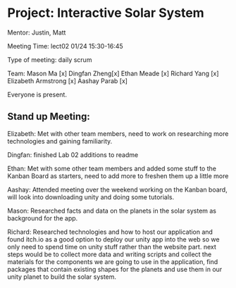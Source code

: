 # Project: Interactive Solar System

Mentor: Justin, Matt

Meeting Time: lect02 01/24 15:30-16:45

Type of meeting: daily scrum

Team: Mason Ma [x]
Dingfan Zheng[x]
Ethan Meade [x]
Richard Yang [x]
Elizabeth Armstrong [x]
Aashay Parab [x]

Everyone is present.

## Stand up Meeting:


Elizabeth: Met with other team members, need to work on researching more technologies and gaining familiarity.

Dingfan: finished Lab 02 additions to readme

Ethan: Met with some other team members and added some stuff to the Kanban Board as starters, need to add more to freshen them up a little more

Aashay: Attended meeting over the weekend working on the Kanban board, will look into downloading unity and doing some tutorials.

Mason: Researched facts and data on the planets in the solar system as background for the app.

Richard: Researched technologies and how to host our application and found itch.io as a good option to deploy our unity app into the web so we only need to spend time on unity stuff
rather than the website part. next steps would be to collect more data and writing scripts and collect the materials for the components we are going to use in the application, find 
packages that contain existing shapes for the planets and use them in our unity planet to build the solar system.

